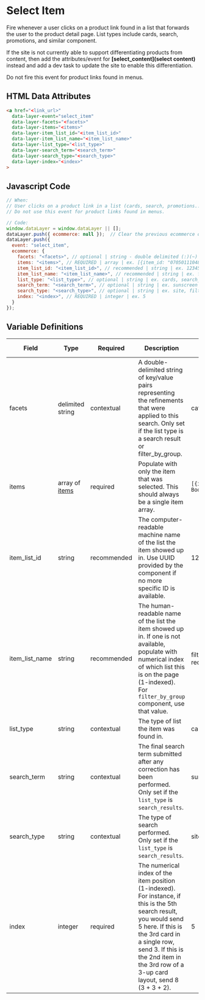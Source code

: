 # Select Item

Fire whenever a user clicks on a product link found in a list that forwards the user to the product detail page. List types include cards, search, promotions, and similar component.

If the site is not currently able to support differentiating products from content, then add the attributes/event for **[select_content](select content)** instead and add a dev task to update the site to enable this differentiation.

Do not fire this event for product links found in menus.

## HTML Data Attributes

```html
<a href="<link_url>"
  data-layer-event="select_item"
  data-layer-facets="<facets>"
  data-layer-items="<items>"
  data-layer-item_list_id="<item_list_id>"
  data-layer-item_list_name="<item_list_name>"
  data-layer-list_type="<list_type>"
  data-layer-search_term="<search_term>"
  data-layer-search_type="<search_type>"
  data-layer-index="<index>"
>
```

## Javascript Code

```js
// When:
// User clicks on a product link in a list (cards, search, promotions...) that forwards to product detail page. 
// Do not use this event for product links found in menus.

// Code:
window.dataLayer = window.dataLayer || [];
dataLayer.push({ ecommerce: null });  // Clear the previous ecommerce object.
dataLayer.push({
  event: "select_item",
  ecommerce: {
    facets: "<facets>", // optional | string - double delimited (:)(~) | category:skin_health~featured_as:best_seller	
    items: "<items>", // REQUIRED | array | ex. [{item_id: "070501110485", item_name: "Neutrogena Hydro Boost Gel-Cream"}]	
    item_list_id: "<item_list_id>", // recommended | string | ex. 12345abcde12345
    item_list_name: "<item_list_name>", // recommended | string | ex. filter_by_group, recommended_products, recently_viewed_products
    list_type: "<list_type>", // optional | string | ex. cards, search_results	
    search_term: "<search_term>", // optional | string | ex. sunscreen
    search_type: "<search_type>", // optional | string | ex. site, filter_by_group
    index: "<index>", // REQUIRED | integer | ex. 5
  }
});
```

## Variable Definitions
|Field|Type|Required|Description|Example|Pattern|Min Length|Max Length|Minimum|Maximum|Multiple Of|
| --- | --- | --- | --- | --- | --- | --- | --- | --- | --- | --- |
|facets|delimited string|contextual|A double-delimited string of key/value pairs representing the refinements that were applied to this search. Only set if the list type is a search result or filter_by_group.|category:skin_health\~skin_concern:acne\~featured_as:best_seller|
|items|array of [items](/schemas/item.md)|required|Populate with only the item that was selected. This should always be a single item array.|`[{item_id: "070501110485", item_name: "Neutrogena Hydro Boost Gel-Cream with Hyaluronic Acid for Extra-Dry Skin"}]`
|item_list_id|string|recommended|The computer-readable machine name of the list the item showed up in. Use UUID provided by the component if no more specific ID is available.|12345abcde12345|
|item_list_name|string|recommended|The human-readable name of the list the item showed up in. If one is not available, populate with numerical index of which list this is on the page (1-indexed). For `filter_by_group` component, use that value.|filter_by_group, recommended_products, recently_viewed_products|
|list_type|string|contextual|The type of list the item was found in.|cards, search_results|
|search_term|string|contextual|The final search term submitted after any correction has been performed. Only set if the `list_type` is `search_results`.|sunscreen|
|search_type|string|contextual|The type of search performed. Only set if the `list_type` is `search_results`.|site, filter_by_group|
|index|integer|required|The numerical index of the item position (1-indexed). For instance, if this is the 5th search result, you would send 5 here. If this is the 3rd card in a single row, send 3. If this is the 2nd item in the 3rd row of a 3-up card layout, send 8 (3 + 3 + 2).|5|
